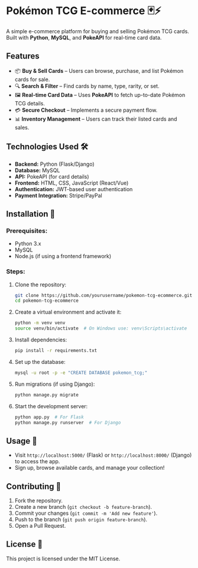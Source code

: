 # Pokémon TCG E-commerce 🃏⚡

A simple e-commerce platform for buying and selling Pokémon TCG cards. Built with **Python**, **MySQL**, and **PokeAPI** for real-time card data.

## Features 
- 📦 **Buy & Sell Cards** – Users can browse, purchase, and list Pokémon cards for sale.
- 🔍 **Search & Filter** – Find cards by name, type, rarity, or set.
- 🖼 **Real-time Card Data** – Uses **PokeAPI** to fetch up-to-date Pokémon TCG details.
- 💳 **Secure Checkout** – Implements a secure payment flow.
- 📊 **Inventory Management** – Users can track their listed cards and sales.

## Technologies Used 🛠️
- **Backend:** Python (Flask/Django)
- **Database:** MySQL
- **API:** PokeAPI (for card details)
- **Frontend:** HTML, CSS, JavaScript (React/Vue)
- **Authentication:** JWT-based user authentication
- **Payment Integration:** Stripe/PayPal

## Installation 🚀
### Prerequisites:
- Python 3.x
- MySQL
- Node.js (if using a frontend framework)

### Steps:
1. Clone the repository:
   ```sh
   git clone https://github.com/yourusername/pokemon-tcg-ecommerce.git
   cd pokemon-tcg-ecommerce
   ```
2. Create a virtual environment and activate it:
   ```sh
   python -m venv venv
   source venv/bin/activate  # On Windows use: venv\Scripts\activate
   ```
3. Install dependencies:
   ```sh
   pip install -r requirements.txt
   ```
4. Set up the database:
   ```sh
   mysql -u root -p -e "CREATE DATABASE pokemon_tcg;"
   ```
5. Run migrations (if using Django):
   ```sh
   python manage.py migrate
   ```
6. Start the development server:
   ```sh
   python app.py  # For Flask
   python manage.py runserver  # For Django
   ```

## Usage 🏪
- Visit `http://localhost:5000/` (Flask) or `http://localhost:8000/` (Django) to access the app.
- Sign up, browse available cards, and manage your collection!

## Contributing 🤝
1. Fork the repository.
2. Create a new branch (`git checkout -b feature-branch`).
3. Commit your changes (`git commit -m 'Add new feature'`).
4. Push to the branch (`git push origin feature-branch`).
5. Open a Pull Request.

## License 📜
This project is licensed under the MIT License.


